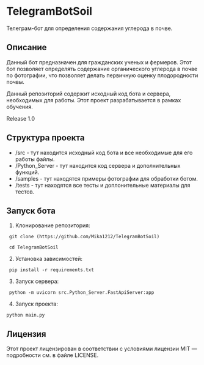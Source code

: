 # TelegramBotSoil #
Телеграм-бот для определения содержания углерода в почве.

## Описание
Данный бот предназначен для гражданских ученых и фермеров. Этот бот позволяет определять содержание органического углерода в почве по фотографии, что позволяет делать первичную оценку плодородности почвы.

Данный репозиторий содержит исходный код бота и сервера, необходимых для работы. Этот проект разрабатывается в рамках обучения.

Release 1.0

## Структура проекта
- /src - тут находится исходный код бота и все необходимые для его работы файлы.
- /Python_Server - тут находится код сервера и дополнительных функций.
- /samples - тут находятся примеры фотографии для обработки ботом.
- /tests - тут находятся все тесты и доплонительные материалы для тестов.

## Запуск бота
1. Клонирование репозитория:
```
 git clone (https://github.com/Mika1212/TelegramBotSoil)

 cd TelegramBotSoil
```
2. Установка зависимостей:
```
 pip install -r requirements.txt
 ```
3. Запуск сервера:
```
 python -m uvicorn src.Python_Server.FastApiServer:app 
```
4. Запуск проекта:
```
python main.py
```

## Лицензия
Этот проект лицензирован в соответствии с условиями лицензии MIT — подробности см. в файле LICENSE.

